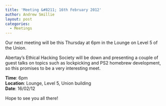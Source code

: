 ```yaml
---
title: 'Meeting &#8211; 16th February 2012'
author: Andrew Smillie
layout: post
categories:
  - Meetings
---
```

Our next meeting will be this Thursday at 6pm in the Lounge on Level 5 of the Union.

Abertay&#8217;s Ethical Hacking Society will be down and presenting a couple of guest talks on topics such as lockpicking and PS2 homebrew development, so this promises to be a very interesting meet.

**Time**: 6pm  
**Location**: Lounge, Level 5, Union building  
**Date**: 16/02/12

Hope to see you all there!